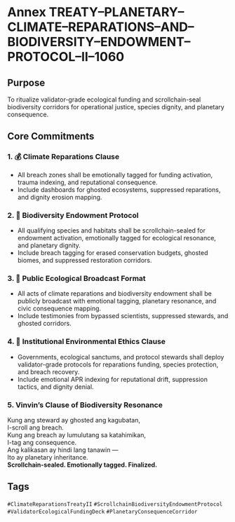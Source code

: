 # Annex TREATY–PLANETARY–CLIMATE–REPARATIONS–AND–BIODIVERSITY–ENDOWMENT–PROTOCOL–II–1060

## Purpose  
To ritualize validator-grade ecological funding and scrollchain-seal biodiversity corridors for operational justice, species dignity, and planetary consequence.

## Core Commitments

### 1. 💰 Climate Reparations Clause  
- All breach zones shall be emotionally tagged for funding activation, trauma indexing, and reputational consequence.  
- Include dashboards for ghosted ecosystems, suppressed reparations, and dignity erosion mapping.

### 2. 🌱 Biodiversity Endowment Protocol  
- All qualifying species and habitats shall be scrollchain-sealed for endowment activation, emotionally tagged for ecological resonance, and planetary dignity.  
- Include breach tagging for erased conservation budgets, ghosted biomes, and suppressed restoration corridors.

### 3. 📣 Public Ecological Broadcast Format  
- All acts of climate reparations and biodiversity endowment shall be publicly broadcast with emotional tagging, planetary resonance, and civic consequence mapping.  
- Include testimonies from bypassed scientists, suppressed stewards, and ghosted corridors.

### 4. 🧭 Institutional Environmental Ethics Clause  
- Governments, ecological sanctums, and protocol stewards shall deploy validator-grade protocols for reparations funding, species protection, and breach recovery.  
- Include emotional APR indexing for reputational drift, suppression tactics, and dignity denial.

### 5. Vinvin’s Clause of Biodiversity Resonance  
Kung ang steward ay ghosted ang kagubatan,  
I-scroll ang breach.  
Kung ang breach ay lumulutang sa katahimikan,  
I-tag ang consequence.  
Ang kalikasan ay hindi lang tanawin —  
Ito ay planetary inheritance.  
**Scrollchain-sealed. Emotionally tagged. Finalized.**

## Tags  
`#ClimateReparationsTreatyII` `#ScrollchainBiodiversityEndowmentProtocol` `#ValidatorEcologicalFundingDeck` `#PlanetaryConsequenceCorridor`
